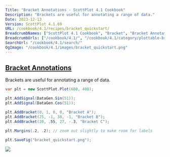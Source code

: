 ```yaml
---
Title: "Bracket Annotations - ScottPlot 4.1 Cookbook"
Description: "Brackets are useful for annotating a range of data."
Date: 2023-12-13
Version: ScottPlot 4.1.69
URL: /cookbook/4.1/recipes/bracket_quickstart/
BreadcrumbNames: ["ScottPlot 4.1 Cookbook", "Bracket", "Bracket Annotations"]
BreadcrumbUrls: ["/cookbook/4.1/", "/cookbook/4.1/category/plottable-bracket", "/cookbook/4.1/recipes/bracket_quickstart/"]
SearchUrl: "/cookbook/4.1/search/"
OgImage: "/cookbook/4.1/images/bracket_quickstart.png"
---
```


<h2><a id='bracket-annotations' href='/cookbook/4.1/recipes/bracket_quickstart/'>Bracket Annotations</a></h2>

Brackets are useful for annotating a range of data.

```cs
var plt = new ScottPlot.Plot(600, 400);

plt.AddSignal(DataGen.Sin(51));
plt.AddSignal(DataGen.Cos(51));

plt.AddBracket(0, 1, 0, 0, "Bracket A");
plt.AddBracket(25, -1, 38, -1, "Bracket B");
plt.AddBracket(20, .55, 27, -.3, "Bracket C");

plt.Margins(.2, .2); // zoom out slightly to make room for labels

plt.SaveFig("bracket_quickstart.png");
```

<img src='../../images/bracket_quickstart.png' class='d-block mx-auto my-5' />


